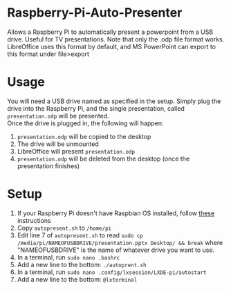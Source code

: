 # Raspberry-Pi-Auto-Presenter
Allows a Raspberry Pi to automatically present a powerpoint from a USB drive. Useful for TV presentations. Note that only the .odp file format works. LibreOffice uses this format by default, and MS PowerPoint can export to this format under file>export

# Usage
You will need a USB drive named as specified in the setup. Simply plug the drive into the Raspberry Pi, and the single presentation, called `presentation.odp` will be presented.<br>
Once the drive is plugged in, the following will happen:
1. `presentation.odp` will be copied to the desktop
2. The drive will be unmounted
3. LibreOffice will present `presentation.odp`
4. `presentation.odp` will be deleted from the desktop (once the presentation finishes)

# Setup
1. If your Raspberry Pi doesn't have Raspbian OS installed, follow [these](https://www.raspberrypi.org/documentation/installation/installing-images/) instructions
2. Copy `autopresent.sh` to `/home/pi`
3. Edit line 7 of `autopresent.sh` to read `sudo cp /media/pi/NAMEOFUSBDRIVE/presentation.pptx Desktop/ && break` where "NAMEOFUSBDRIVE" is the name of whatever drive you want to use.
4. In a terminal, run `sudo nano .bashrc`
5. Add a new line to the bottom: `./autoprent.sh`
6. In a terminal, run `sudo nano .config/lxsession/LXDE-pi/autostart`
7. Add a new line to the bottom: `@lxterminal`
